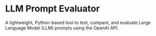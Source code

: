 # LLM Prompt Evaluator
A lightweight, Python-based tool to test, compare, and evaluate Large Language Model (LLM) prompts using the OpenAI API.

